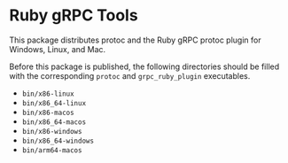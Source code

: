 # Ruby gRPC Tools

This package distributes protoc and the Ruby gRPC protoc plugin for Windows, Linux, and Mac.

Before this package is published, the following directories should be filled with the corresponding `protoc` and `grpc_ruby_plugin` executables.

 - `bin/x86-linux`
 - `bin/x86_64-linux`
 - `bin/x86-macos`
 - `bin/x86_64-macos`
 - `bin/x86-windows`
 - `bin/x86_64-windows`
 - `bin/arm64-macos`

